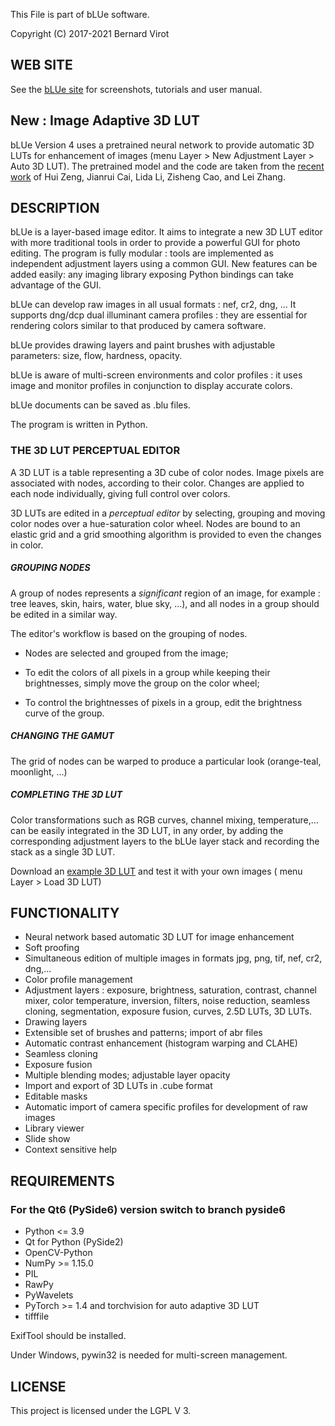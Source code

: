 This File is part of bLUe software.

Copyright (C) 2017-2021 Bernard Virot

## WEB SITE

See the [bLUe site](http://bernard.virot.free.fr/) for screenshots, tutorials and user manual.

## New : Image Adaptive 3D LUT

bLUe Version 4 uses a pretrained neural network to provide automatic 3D LUTs for enhancement of images (menu Layer > New Adjustment Layer > Auto 3D LUT). The pretrained model and the code are taken from the [recent work](https://github.com/HuiZeng/Image-Adaptive-3DLUT) of Hui Zeng, Jianrui Cai, Lida Li, Zisheng Cao, and Lei Zhang. 
 
## DESCRIPTION

bLUe is a layer-based image editor. It aims to integrate a new 3D LUT editor with more traditional tools in order to provide a powerful GUI for photo editing. The program is fully modular : tools are implemented as independent
adjustment layers using a common GUI. New features can be added easily:
any imaging library exposing Python bindings can take advantage of the GUI.

bLUe can develop raw images in all usual formats : nef, cr2, dng, ...
It supports dng/dcp dual illuminant camera profiles : they are essential for rendering colors similar to that produced by 
camera software.

bLUe provides drawing layers and paint brushes with adjustable parameters: size, flow, hardness, opacity.

bLUe is aware of multi-screen environments and color profiles : it uses image and
monitor profiles in conjunction to display accurate colors.

bLUe documents can be saved as .blu files.

The program is written in Python.


### THE 3D LUT PERCEPTUAL EDITOR

A 3D LUT is a table representing a 3D cube of color nodes. Image pixels are associated
with nodes, according to their color. Changes are applied to each node individually,
giving full control over colors. 

3D LUTs are edited in a *perceptual editor* by selecting, grouping and moving color nodes over
a hue-saturation color wheel. Nodes are bound to an elastic grid and a grid smoothing algorithm is provided
to even the changes in color.

 ##### GROUPING NODES
A group of nodes represents a *significant* region of an image,
for example : tree leaves, skin, hairs, water, blue sky, ...), and all nodes in a group should be edited 
in a similar way. 

The editor's workflow is based on the grouping of nodes.

  *  Nodes are selected and grouped from the image;
  
  * To edit the colors of all pixels in a group while keeping their brightnesses, simply move the group on 
  the color wheel;
  
  * To control the brightnesses of pixels in a group, edit the brightness curve of the group.

##### CHANGING THE GAMUT
The grid of nodes can be warped to produce a particular look (orange-teal, moonlight, ...)

##### COMPLETING THE 3D LUT
Color transformations such as RGB curves, channel mixing, temperature,... can be easily integrated in the 3D LUT, in any order, 
by adding the corresponding adjustment layers to the bLUe layer stack and recording the stack as a single 3D LUT. 

Download an [example 3D LUT](http://bernard.virot.free.fr/sunrise.cube) and test it with your own images ( menu Layer > Load 3D LUT)

## FUNCTIONALITY

* Neural network based automatic 3D LUT for image enhancement
* Soft proofing
* Simultaneous edition of multiple images in formats jpg, png, tif, nef, cr2, dng,...
* Color profile management
* Adjustment layers : exposure, brightness, saturation, contrast, channel mixer, color temperature, inversion, filters, noise reduction,
seamless cloning, segmentation, exposure fusion, curves, 2.5D LUTs, 3D LUTs.
* Drawing layers
* Extensible set of brushes and patterns; import of abr files
* Automatic contrast enhancement (histogram warping and CLAHE)
* Seamless cloning
* Exposure fusion
* Multiple blending modes; adjustable layer opacity
* Import and export of 3D LUTs in .cube format
* Editable masks
* Automatic import of camera specific profiles for development of raw images
* Library viewer
* Slide show
* Context sensitive help

## REQUIREMENTS

### For the Qt6 (PySide6) version switch to branch pyside6
* Python <= 3.9
* Qt for Python (PySide2)
* OpenCV-Python
* NumPy >= 1.15.0
* PIL
* RawPy
* PyWavelets
* PyTorch >= 1.4 and torchvision for auto adaptive 3D LUT
* tifffile

ExifTool should be installed.

Under Windows,  pywin32 is needed for multi-screen management.

## LICENSE

 This project is licensed under the LGPL V 3.
